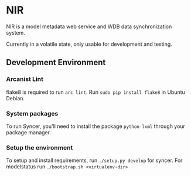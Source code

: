 NIR
===

NIR is a model metadata web service and WDB data synchronization system.

Currently in a volatile state, only usable for development and testing.

## Development Environment

### Arcanist Lint

flake8 is required to run `arc lint`. Run ```sudo pip install flake8``` in Ubuntu Debian.

### System packages

To run Syncer, you'll need to install the package `python-lxml` through your package manager.

### Setup the environment

To setup and install requirements, run `./setup.py develop` for syncer.
For modelstatus run `./bootstrap.sh <virtualenv-dir>`

